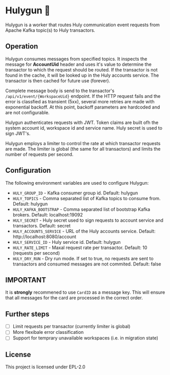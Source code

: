 # Hulygun 🔫
Hulygun is a worker that routes Huly communication event requests from Apache Kafka topic(s) to Huly transactors.

## Operation
Hulygun consumes messages from specified topics. It inspects the message for __AccountUid__ header and uses it's value to determine the transactor to which the request should be routed. If the transactor is not found in the cache, it will be looked up in the Huly accounts service. The transactor is then cached for future use (forever).

Complete message body is send to the transactor's ```/api/v1/event/{WorkspaceUid}``` endpoint. If the HTTP request fails and the error is classfied as transient (5xx), several more retries are made with exponential backoff. At this point, backoff parameters are hardcoded and are not configurable.

Hulygun authenticates requests with JWT. Token claims are built ofh the system account id, workspace id and service name. Huly secret is used to sign JWT's.

Hulygun employs a limiter to control the rate at which transactor requests are made. The limiter is global (the same for all transactors) and limits the number of requests per second. 

## Configuration
The following environment variables are used to configure Hulygun:

- ```HULY_GROUP_ID``` - Kafka consumer group id. Default: hulygun
- ```HULY_TOPICS``` - Comma separated list of Kafka topics to consume from. Default: hulygun
- ```HULY_KAFKA_BOOTSTRAP``` - Comma separated list of bootstrap Kafka brokers. Default: localhost:19092
- ```HULY_SECRET``` - Huly secret used to sign requests to account service and transactors. Default: secret
- ```HULY_ACCOUNTS_SERVICE``` - URL of the Huly accounts service. Default: http://localhost:8080/account
- ```HULY_SERVICE_ID``` - Huly service id. Default: hulygun
- ```HULY_RATE_LIMIT``` - Maxal request rate per transactor. Default: 10 (requests per second)
- ```HULY_DRY_RUN``` - Dry run mode. If set to true, no requests are sent to transactors and consumed messages are not commited. Default: false

## IMPORTANT
It is __strongly__ recommened to use ```CardID``` as a message key. This will ensure that all messages for the card are processed in the correct order. 

## Further steps
- [ ] Limit requests per transactor (currently limiter is global)
- [ ] More flexibale error classification 
- [ ] Support for temprary unavailable workspaces (i.e. in migration state)

## License
This project is licensed under EPL-2.0
